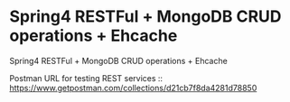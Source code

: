 # Spring4 RESTFul + MongoDB CRUD operations + Ehcache
Spring4 RESTFul + MongoDB CRUD operations + Ehcache


Postman URL for testing REST services ::
https://www.getpostman.com/collections/d21cb7f8da4281d78850